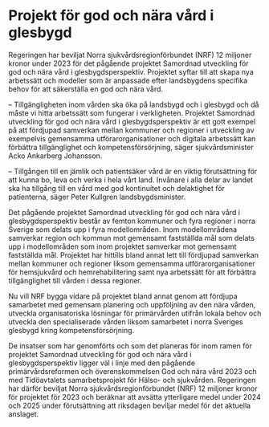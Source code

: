 # Projekt för god och nära vård i glesbygd

Regeringen har beviljat Norra sjukvårdsregionförbundet (NRF) 12 miljoner kronor under 2023 för det pågående projektet Samordnad utveckling för god och nära vård i glesbygdsperspektiv. Projektet syftar till att skapa nya arbetssätt och modeller som är anpassade efter landsbygdens specifika behov för att säkerställa en god och nära vård.

– Tillgängligheten inom vården ska öka på landsbygd och i glesbygd och då måste vi hitta arbetssätt som fungerar i verkligheten. Projektet Samordnad utveckling för god och nära vård i glesbygdsperspektiv är ett gott exempel på att fördjupad samverkan mellan kommuner och regioner i utveckling av exempelvis gemensamma utförarorganisationer och digitala arbetssätt kan förbättra tillgänglighet och kompetensförsörjning, säger sjukvårdsminister Acko Ankarberg Johansson.

– Tillgången till en jämlik och patientsäker vård är en viktig förutsättning för att kunna bo, leva och verka i hela vårt land. Invånare i alla delar av landet ska ha tillgång till en vård med god kontinuitet och delaktighet för patienterna, säger Peter Kullgren landsbygdsminister.

Det pågående projektet Samordnad utveckling för god och nära vård i glesbygdsperspektiv består av femton kommuner och fyra regioner i norra Sverige som delats upp i fyra modellområden. Inom modellområdena samverkar region och kommun mot gemensamt fastställda mål som delats upp i modellområden som inom projektet samverkar mot gemensamt fastställda mål. Projektet har hittills bland annat lett till fördjupad samverkan mellan kommuner och regioner liksom gemensamma utförarorganisationer för hemsjukvård och hemrehabilitering samt nya arbetssätt för att förbättra tillgänglighet till vården i dessa regioner.

Nu vill NRF bygga vidare på projektet bland annat genom att fördjupa samarbetet med gemensam planering och uppföljning av den nära vården, utveckla organisatoriska lösningar för primärvården utifrån lokala behov och utveckla den specialiserade vården liksom samarbetet i norra Sveriges glesbygd kring kompetensförsörjning.

De insatser som har genomförts och som det planeras för inom ramen för projektet Samordnad utveckling för god och nära vård i glesbygdsperspektiv ligger väl i linje med den pågående primärvårdsreformen och överenskommelsen God och nära vård 2023 och med Tidöavtalets samarbetsprojekt för Hälso- och sjukvården. Regeringen har därför beviljat Norra sjukvårdsregionförbundet (NRF) 12 miljoner kronor för projektet för 2023 och beräknar att avsätta ytterligare medel under 2024 och 2025 under förutsättning att riksdagen beviljar medel för det aktuella anslaget.
